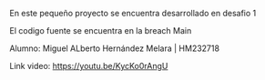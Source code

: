 En este pequeño proyecto se encuentra desarrollado en desafio 1 

El codigo fuente se encuentra en la breach Main

Alumno: Miguel ALberto Hernández Melara | HM232718

Link video: https://youtu.be/KycKo0rAngU
